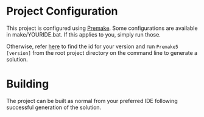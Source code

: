 # Project Configuration
This project is configured using [Premake](https://premake.github.io/). Some configurations are available in make/YOURIDE.bat. If this applies to you, simply run those.

Otherwise, refer [here](https://premake.github.io/docs/Using-Premake/) to find the id for your version and run `Premake5 [version]` from the root project directory on the command line to generate a solution.

# Building
The project can be built as normal from your preferred IDE following successful generation of the solution.